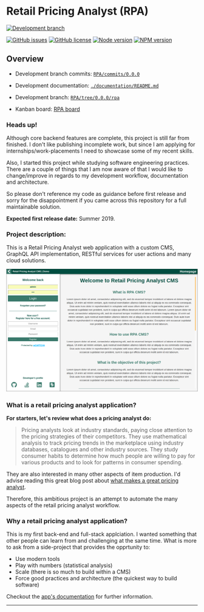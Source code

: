 Retail Pricing Analyst (RPA)
================================================================================

[![Development branch ](https://badgen.net/badge/development%20branch/v0.0.0%20alpha%20-%20300+%20commits/orange)](https://github.com/U-ways/RPA/tree/0.0.0/rpa)

[![GitHub issues ](https://badgen.net/github/open-issues/U-ways/RPA)](https://github.com/U-ways/RPA/issues)
[![GitHub license ](https://badgen.net/badge/license/MIT/blue)](https://github.com/U-ways/RPA/blob/master/LICENSE)
[![Node version ](https://badgen.net/badge/node/v8.12.0%20LTS/blue)](https://nodejs.org/en/blog/release/v8.12.0/)
[![NPM version ](https://badgen.net/badge/npm/v6.4.1/blue)](https://www.npmjs.com/package/npm/v/6.4.1)

<!-- TODO: Fix all CC issues
[![CodeClimate Overview ](https://badgen.net/codeclimate/maintainability/U-ways/RPA?icon=codeclimate&color=yellow)](https://codeclimate.com/github/U-ways/RPA)
[![CodeClimate Issues ](https://badgen.net/codeclimate/issues/U-ways/RPA?icon=codeclimate&color=yellow)](https://codeclimate.com/github/U-ways/RPA/issues)
-->


Overview
--------------------------------------------------------------------------------

- Development branch commits: [`RPA/commits/0.0.0`](https://github.com/U-ways/RPA/commits/0.0.0)

- Development documentation: [`./documentation/README.md`](./documentation/README.md)
- Development branch: [`RPA/tree/0.0.0/rpa`](https://github.com/U-ways/RPA/tree/0.0.0/rpa)
- Kanban board: [RPA board](https://github.com/U-ways/RPA/projects/1)

### Heads up!
Although core backend features are complete, this project is still far from finished. I don't like publishing incomplete work, but since I am applying for internships/work-placements I need to showcase some of my recent skills.

Also, I started this project while studying software engineering practices. There are a couple of things that I am now aware of that I would like to change/improve in regards to my development workflow, documentation and architecture.

So please don't reference my code as guidance before first release and sorry for the disappointment if you came across this repository for a full maintainable solution.

**Expected first release date:** Summer 2019.


### Project description:
This is a Retail Pricing Analyst web application with a custom CMS, GraphQL API implementation, RESTful services for user actions and many cloud solutions.

![screenshot of landing page](./documentation/images/landingPage.png)

### What is a retail pricing analyst application?
**For starters, let's review what does a pricing analyst do:**

> Pricing analysts look at industry standards, paying close attention to the pricing strategies of their competitors. They use mathematical analysis to track pricing trends in the marketplace using industry databases, catalogues and other industry sources. They study consumer habits to determine how much people are willing to pay for various products and to look for patterns in consumer spending.

They are also interested in many other aspects of item production. I'd advise reading this great blog post about [what makes a great pricing analyst][1].

Therefore, this ambitious project is an attempt to automate the many aspects of the retail pricing analyst workflow.


### Why a retail pricing analyst application?
This is my first back-end and full-stack applciation. I wanted something that other people can learn from and challenging at the same time. What is more to ask from a side-project that provides the opprtunity to:

- Use modern tools
- Play with numbers (statistical analysis)
- Scale (there is so much to build within a CMS)
- Force good practices and architecture (the quickest way to build software)


Checkout the [app's documentation](./documentation/README.md) for further information.

________________________________________________________________________________

[1]:https://blog.blackcurve.com/what-makes-a-great-pricing-analyst
